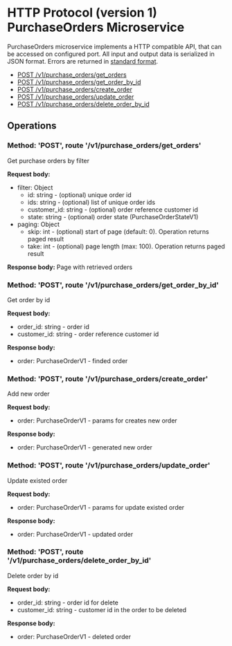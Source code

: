 # HTTP Protocol (version 1) <br/> PurchaseOrders Microservice

PurchaseOrders microservice implements a HTTP compatible API, that can be accessed on configured port.
All input and output data is serialized in JSON format. Errors are returned in [standard format]().

* [POST /v1/purchase_orders/get_orders](#operation1)
* [POST /v1/purchase_orders/get_order_by_id](#operation2)
* [POST /v1/purchase_orders/create_order](#operation3)
* [POST /v1/purchase_orders/update_order](#operation4)
* [POST /v1/purchase_orders/delete_order_by_id](#operation5)

## Operations

### <a name="operation1"></a> Method: 'POST', route '/v1/purchase_orders/get_orders'

Get purchase orders by filter

**Request body:**
- filter: Object
    - id: string - (optional) unique order id
    - ids: string - (optional) list of unique order ids
    - customer_id: string - (optional) order reference customer id
    - state: string - (optional) order state (PurchaseOrderStateV1)
- paging: Object
  - skip: int - (optional) start of page (default: 0). Operation returns paged result
  - take: int - (optional) page length (max: 100). Operation returns paged result

**Response body:**
Page with retrieved orders

### <a name="operation2"></a> Method: 'POST', route '/v1/purchase_orders/get_order_by_id'

Get order by id

**Request body:**
- order_id: string - order id
- customer_id: string - order reference customer id

**Response body:**
- order: PurchaseOrderV1 - finded order 

### <a name="operation3"></a> Method: 'POST', route '/v1/purchase_orders/create_order'

Add new order

**Request body:** 
- order: PurchaseOrderV1 - params for creates new order

**Response body:**
- order: PurchaseOrderV1 - generated new order

### <a name="operation4"></a> Method: 'POST', route '/v1/purchase_orders/update_order'

Update existed order

**Request body:**
- order: PurchaseOrderV1 - params for update existed order

**Response body:**
- order: PurchaseOrderV1 - updated order 

### <a name="operation5"></a> Method: 'POST', route '/v1/purchase_orders/delete_order_by_id'

Delete order by id

**Request body:**
- order_id: string - order id for delete
- customer_id: string - customer id in the order to be deleted

**Response body:**
- order: PurchaseOrderV1 - deleted order 

